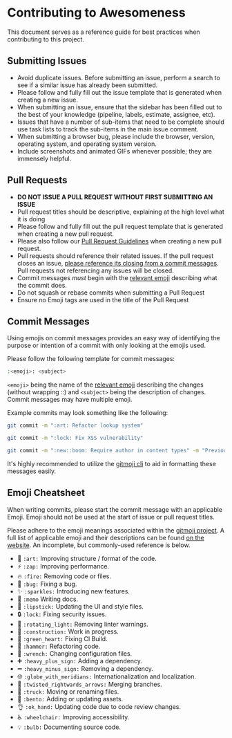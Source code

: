 # Contributing to Awesomeness

This document serves as a reference guide for best practices when contributing to this project.

## Submitting Issues
- Avoid duplicate issues. Before submitting an issue, perform a search to see if a similar issue has already been submitted.
- Please follow and fully fill out the issue template that is generated when creating a new issue.
- When submitting an issue, ensure that the sidebar has been filled out to the best of your knowledge (pipeline, labels, estimate, assignee, etc).
- Issues that have a number of sub-items that need to be complete should use task lists to track the sub-items in the main issue comment.
- When submitting a browser bug, please include the browser, version, operating system, and operating system version.
- Include screenshots and animated GIFs whenever possible; they are immensely helpful.

## Pull Requests
- **DO NOT ISSUE A PULL REQUEST WITHOUT FIRST SUBMITTING AN ISSUE**
- Pull request titles should be descriptive, explaining at the high level what it is doing
- Please follow and fully fill out the pull request template that is generated when creating a new pull request.
- Please also follow our [Pull Request Guidelines](#issue-guidelines) when creating a new pull request.
- Pull requests should reference their related issues. If the pull request closes an issue, [please reference its closing from a commit messages](https://help.github.com/articles/closing-issues-via-commit-messages/). Pull requests not referencing any issues will be closed.
- Commit messages _must_ begin with the [relevant emoji](#emoji-cheatsheet) describing what the commit does.
- Do not squash or rebase commits when submitting a Pull Request
- Ensure no Emoji tags are used in the title of the Pull Request

## Commit Messages
Using emojis on commit messages provides an easy way of identifying the purpose or intention of a commit with only looking at the emojis used.

Please follow the following template for commit messages:
```bash
:<emoji>: <subject>
```
`<emoji>` being the name of the [relevant emoji](#emoji-cheatsheet) describing the changes (without wrapping ::) and `<subject>` being the description of changes. Commit messages may have multiple emoji.

Example commits may look something like the following:

```bash
git commit -m ":art: Refactor lookup system"
```

```bash
git commit -m ":lock: Fix XSS vulnerability"
```

```bash
git commit -m ":new::boom: Require author in content types" -m "Previously working content types will now throw if author is not present, so this is a breaking change"
```

It's highly recommended to utilize the [gitmoji cli](https://github.com/carloscuesta/gitmoji-cli) to aid in formatting these messages easily.

## Emoji Cheatsheet
When writing commits, please start the commit message with an applicable Emoji. Emoji should not be used at the start of issue or pull request titles.

Please adhere to the emoji meanings associated within the [gitmoji project](https://github.com/carloscuesta/gitmoji/). A full list of applicable emoji and their descriptions can be found [on the website](https://gitmoji.carloscuesta.me/). An incomplete, but commonly-used reference is below.

- :art: `:art:` Improving structure / format of the code.
- :zap: `:zap:` Improving performance.
- :fire: `:fire:` Removing code or files.
- :bug: `:bug:` Fixing a bug.
- :sparkles: `:sparkles:` Introducing new features.
- :memo: `:memo` Writing docs.
- :lipstick: `:lipstick:` Updating the UI and style files.
- :lock: `:lock:` Fixing security issues.
- :rotating_light: `:rotating_light:` Removing linter warnings.
- :construction: `:construction:` Work in progress.
- :green_heart: `:green_heart:` Fixing CI Build.
- :hammer: `:hammer:` Refactoring code.
- :wrench: `:wrench:` Changing configuration files.
- :heavy_plus_sign: `:heavy_plus_sign:` Adding a dependency.
- :heavy_minus_sign: `:heavy_minus_sign:` Removing a dependency.
- :globe_with_meridians: `:globe_with_meridians:` Internationalization and localization.
- :twisted_rightwards_arrows: `:twisted_rightwards_arrows:` Merging branches.
- :truck: `:truck:` Moving or renaming files.
- :bento: `:bento:` Adding or updating assets.
- :ok_hand: `:ok_hand:` Updating code due to code review changes.
- :wheelchair: `:wheelchair:` Improving accessibility.
- :bulb: `:bulb:` Documenting source code.
